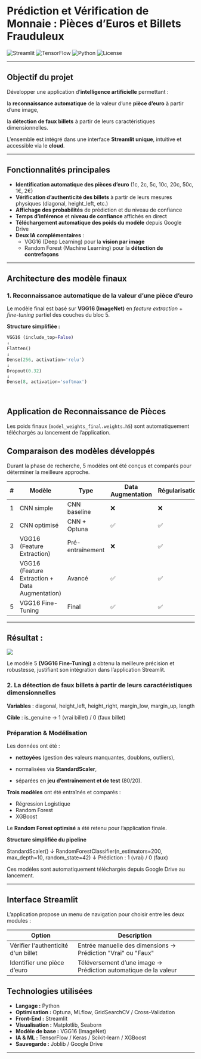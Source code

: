 # Prédiction et Vérification de Monnaie : Pièces d’Euros et Billets Frauduleux

![Streamlit](https://img.shields.io/badge/Streamlit-App-FF4B4B?logo=streamlit)
![TensorFlow](https://img.shields.io/badge/TensorFlow-2.x-FF6F00?logo=tensorflow)
![Python](https://img.shields.io/badge/Python-3.10+-3776AB?logo=python)
![License](https://img.shields.io/badge/License-MIT-green)

---

##  **Objectif du projet**

Développer une application d’**intelligence artificielle** permettant :

la **reconnaissance automatique** de la valeur d’une **pièce d’euro** à partir d’une image,

la **détection de faux billets** à partir de leurs caractéristiques dimensionnelles.

L’ensemble est intégré dans une interface **Streamlit unique**, intuitive et accessible via le **cloud**.

---

##  **Fonctionnalités principales**

-  **Identification automatique des pièces d’euro** (1c, 2c, 5c, 10c, 20c, 50c, 1€, 2€)
-  **Vérification d’authenticité des billets** à partir de leurs mesures physiques (diagonal, height_left, etc.)
-  **Affichage des probabilités** de prédiction et du niveau de confiance
-  **Temps d’inférence** et **niveau de confiance** affichés en direct
-  **Téléchargement automatique des poids du modèle** depuis Google Drive
-  **Deux IA complémentaires** :
    - VGG16 (Deep Learning) pour la **vision par image**
    - Random Forest (Machine Learning) pour la **détection de contrefaçons**
---

##  **Architecture des modèle finaux**
### **1. Reconnaissance automatique de la valeur d’une pièce d’euro**

Le modèle final est basé sur **VGG16 (ImageNet)** en *feature extraction* + *fine-tuning* partiel des couches du bloc 5.
            
**Structure simplifiée :**
```python
VGG16 (include_top=False)
↓
Flatten()
↓
Dense(256, activation='relu')
↓
Dropout(0.32)
↓
Dense(8, activation='softmax')
            
            
```
            
## Application de Reconnaissance de Pièces
            
Les poids finaux (`model_weights_final.weights.h5`) sont automatiquement téléchargés au lancement de l’application.
            
## Comparaison des modèles développés
            
Durant la phase de recherche, 5 modèles ont été conçus et comparés pour déterminer la meilleure approche.
            
| # | Modèle | Type | Data Augmentation | Régularisation | Optimisation | Normalisation | Fine-Tuning | Callbacks |
|---|--------|------|-----------------|----------------|-------------|---------------|-------------|-----------|
| 1 | CNN simple | CNN baseline | ❌ | ❌ | Manuel | ❌ | ❌ | ❌ |
| 2 | CNN optimisé | CNN + Optuna | ✅ | ✅ | Optuna | ✅ | ❌ | ✅ |
| 3 | VGG16 (Feature Extraction) | Pré-entraînement | ❌ | ✅ | Optuna | ✅ | ❌ | ✅ |
| 4 | VGG16 (Feature Extraction + Data Augmentation) | Avancé | ✅ | ✅ | Optuna | ✅ | ❌ | ✅ |
| 5 | VGG16 Fine-Tuning | Final | ✅ | ✅ | Optuna | ✅ | ✅ | ✅ |
            
---
            
## **Résultat :**  
            
            
![](Comparaison_modèles.png)
            
            
Le modèle 5 **(VGG16 Fine-Tuning)** a obtenu la meilleure précision et robustesse, justifiant son intégration dans l’application Streamlit.
            

### **2. La détection de faux billets à partir de leurs caractéristiques dimensionnelles**

**Variables** : diagonal, height_left, height_right, margin_low, margin_up, length
            
**Cible** : is_genuine → 1 (vrai billet) / 0 (faux billet)
            
### **Préparation & Modélisation**
            
Les données ont été :
            
- **nettoyées** (gestion des valeurs manquantes, doublons, outliers),
            
- normalisées via **StandardScaler**,
            
- séparées en **jeu d’entraînement et de test** (80/20).
            
**Trois modèles** ont été entraînés et comparés :
            
- Régression Logistique	
- Random Forest	
- XGBoost	
            
Le **Random Forest optimisé** a été retenu pour l’application finale.
            
            
**Structure simplifiée du pipeline**
            
StandardScaler()
↓
RandomForestClassifier(n_estimators=200, max_depth=10, random_state=42)
↓
Prédiction : 1 (vrai) / 0 (faux)
            
Ces modèles sont automatiquement téléchargés depuis Google Drive au lancement.
            
---
## Interface Streamlit

L’application propose un menu de navigation pour choisir entre les deux modules :

|                Option               |                        Description                             |
|-------------------------------------|----------------------------------------------------------------|
| Vérifier l'authenticité d'un billet |	Entrée manuelle des dimensions → Prédiction "Vrai" ou "Faux"   |
|Identifier une pièce d’euro	      |Téléversement d’une image → Prédiction automatique de la valeur |

## Technologies utilisées

- **Langage :** Python  
- **Optimisation :** Optuna, MLflow, GridSearchCV / Cross-Validation
- **Front-End :** Streamlit  
- **Visualisation :** Matplotlib, Seaborn  
- **Modèle de base :** VGG16 (ImageNet)
- **IA & ML :**	TensorFlow / Keras / Scikit-learn / XGBoost
- **Sauvegarde :**	Joblib / Google Drive

---

